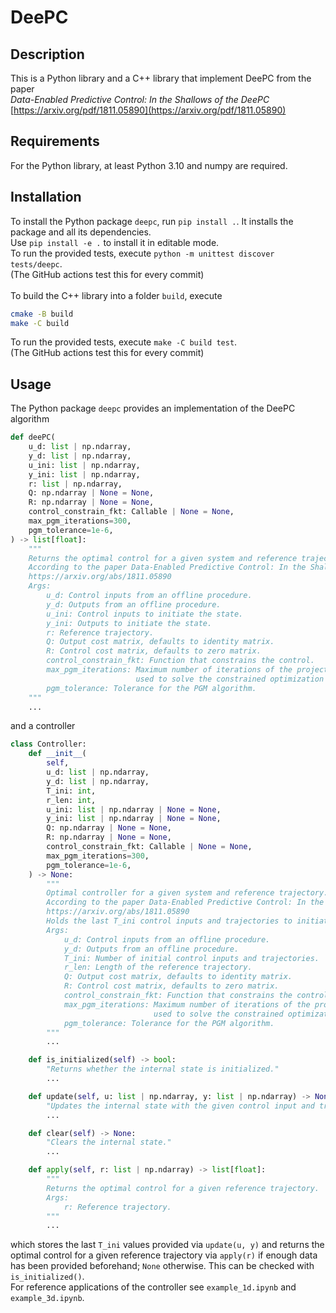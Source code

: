 # DeePC	

## Description
This is a Python library and a C++ library that implement DeePC from the paper<br>
<i>Data-Enabled Predictive Control: In the Shallows of the DeePC</i><br>
[https://arxiv.org/pdf/1811.05890](https://arxiv.org/pdf/1811.05890)

## Requirements
For the Python library, at least Python 3.10 and numpy are required.

## Installation
To install the Python package `deepc`, run `pip install .`. It installs the package and all its dependencies.<br>
Use `pip install -e .` to install it in editable mode.<br>
To run the provided tests, execute `python -m unittest discover tests/deepc`.<br>
(The GitHub actions test this for every commit)<br>
<br>
To build the C++ library into a folder `build`, execute
```bash
cmake -B build
make -C build
```
To run the provided tests, execute `make -C build test`.<br>
(The GitHub actions test this for every commit)

## Usage
The Python package `deepc` provides an implementation of the DeePC algorithm
```python
def deePC(
    u_d: list | np.ndarray,
    y_d: list | np.ndarray,
    u_ini: list | np.ndarray,
    y_ini: list | np.ndarray,
    r: list | np.ndarray,
    Q: np.ndarray | None = None,
    R: np.ndarray | None = None,
    control_constrain_fkt: Callable | None = None,
    max_pgm_iterations=300,
    pgm_tolerance=1e-6,
) -> list[float]:
    """
    Returns the optimal control for a given system and reference trajectory.
    According to the paper Data-Enabled Predictive Control: In the Shallows of the DeePC
    https://arxiv.org/abs/1811.05890
    Args:
        u_d: Control inputs from an offline procedure.
        y_d: Outputs from an offline procedure.
        u_ini: Control inputs to initiate the state.
        y_ini: Outputs to initiate the state.
        r: Reference trajectory.
        Q: Output cost matrix, defaults to identity matrix.
        R: Control cost matrix, defaults to zero matrix.
        control_constrain_fkt: Function that constrains the control.
        max_pgm_iterations: Maximum number of iterations of the projected gradient method (PGM)
                            used to solve the constrained optimization problem.
        pgm_tolerance: Tolerance for the PGM algorithm.
    """
    ...
```
and a controller
```python
class Controller:
    def __init__(
        self,
        u_d: list | np.ndarray,
        y_d: list | np.ndarray,
        T_ini: int,
        r_len: int,
        u_ini: list | np.ndarray | None = None,
        y_ini: list | np.ndarray | None = None,
        Q: np.ndarray | None = None,
        R: np.ndarray | None = None,
        control_constrain_fkt: Callable | None = None,
        max_pgm_iterations=300,
        pgm_tolerance=1e-6,
    ) -> None:
        """
        Optimal controller for a given system and reference trajectory.
        According to the paper Data-Enabled Predictive Control: In the Shallows of the DeePC
        https://arxiv.org/abs/1811.05890
        Holds the last T_ini control inputs and trajectories to initiate the state.
        Args:
            u_d: Control inputs from an offline procedure.
            y_d: Outputs from an offline procedure.
            T_ini: Number of initial control inputs and trajectories.
            r_len: Length of the reference trajectory.
            Q: Output cost matrix, defaults to identity matrix.
            R: Control cost matrix, defaults to zero matrix.
            control_constrain_fkt: Function that constrains the control.
            max_pgm_iterations: Maximum number of iterations of the projected gradient method (PGM)
                                used to solve the constrained optimization problem.
            pgm_tolerance: Tolerance for the PGM algorithm.
        """
        ...

    def is_initialized(self) -> bool:
        "Returns whether the internal state is initialized."
        ...

    def update(self, u: list | np.ndarray, y: list | np.ndarray) -> None:
        "Updates the internal state with the given control input and trajectory."
        ...

    def clear(self) -> None:
        "Clears the internal state."
        ...

    def apply(self, r: list | np.ndarray) -> list[float]:
        """
        Returns the optimal control for a given reference trajectory.
        Args:
            r: Reference trajectory.
        """
        ...
```
which stores the last `T_ini` values provided via `update(u, y)` and returns the optimal control for a given reference trajectory via `apply(r)` if enough data has been provided beforehand; `None` otherwise. This can be checked with `is_initialized()`.<br>
For reference applications of the controller see `example_1d.ipynb` and `example_3d.ipynb`.
